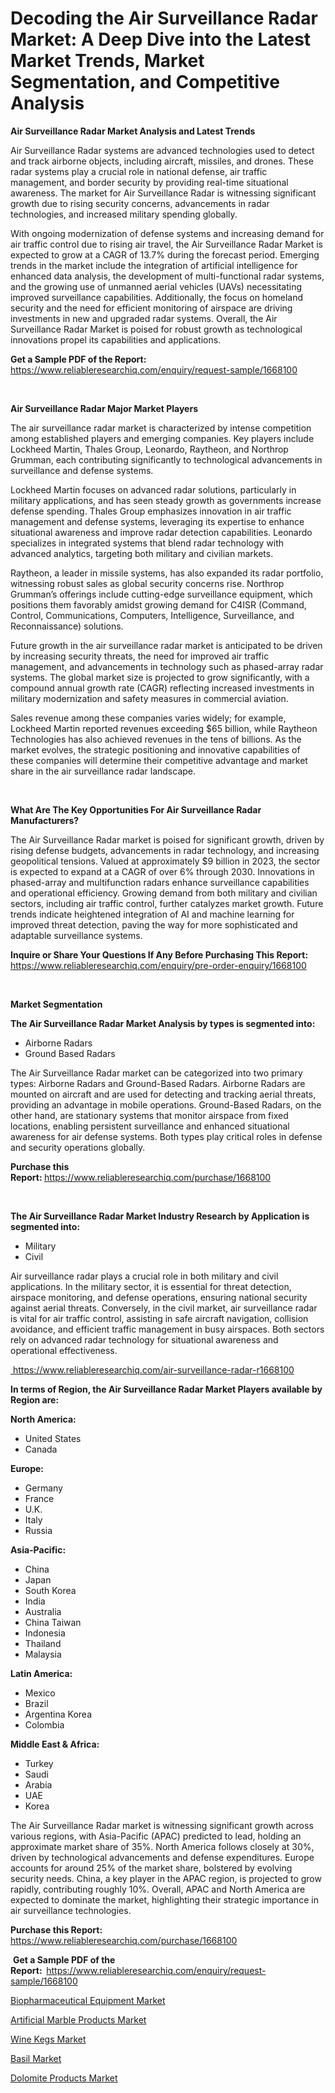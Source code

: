 <p><h1>Decoding the Air Surveillance Radar Market: A Deep Dive into the Latest Market Trends, Market Segmentation, and Competitive Analysis</h1></p><p><strong>Air Surveillance Radar Market Analysis and Latest Trends</strong></p>
<p><p>Air Surveillance Radar systems are advanced technologies used to detect and track airborne objects, including aircraft, missiles, and drones. These radar systems play a crucial role in national defense, air traffic management, and border security by providing real-time situational awareness. The market for Air Surveillance Radar is witnessing significant growth due to rising security concerns, advancements in radar technologies, and increased military spending globally. </p><p>With ongoing modernization of defense systems and increasing demand for air traffic control due to rising air travel, the Air Surveillance Radar Market is expected to grow at a CAGR of 13.7% during the forecast period. Emerging trends in the market include the integration of artificial intelligence for enhanced data analysis, the development of multi-functional radar systems, and the growing use of unmanned aerial vehicles (UAVs) necessitating improved surveillance capabilities. Additionally, the focus on homeland security and the need for efficient monitoring of airspace are driving investments in new and upgraded radar systems. Overall, the Air Surveillance Radar Market is poised for robust growth as technological innovations propel its capabilities and applications.</p></p>
<p><strong>Get a Sample PDF of the Report:&nbsp;</strong> <a href="https://www.reliableresearchiq.com/enquiry/request-sample/1668100?utm_campaign=103&utm_medium=2&utm_source=Github&utm_content=ia&utm_term=06032025&utm_id=air-surveillance-radar">https://www.reliableresearchiq.com/enquiry/request-sample/1668100</a></p>
<p>&nbsp;</p>
<p><strong>Air Surveillance Radar Major Market Players</strong></p>
<p><p>The air surveillance radar market is characterized by intense competition among established players and emerging companies. Key players include Lockheed Martin, Thales Group, Leonardo, Raytheon, and Northrop Grumman, each contributing significantly to technological advancements in surveillance and defense systems.</p><p>Lockheed Martin focuses on advanced radar solutions, particularly in military applications, and has seen steady growth as governments increase defense spending. Thales Group emphasizes innovation in air traffic management and defense systems, leveraging its expertise to enhance situational awareness and improve radar detection capabilities. Leonardo specializes in integrated systems that blend radar technology with advanced analytics, targeting both military and civilian markets.</p><p>Raytheon, a leader in missile systems, has also expanded its radar portfolio, witnessing robust sales as global security concerns rise. Northrop Grumman’s offerings include cutting-edge surveillance equipment, which positions them favorably amidst growing demand for C4ISR (Command, Control, Communications, Computers, Intelligence, Surveillance, and Reconnaissance) solutions.</p><p>Future growth in the air surveillance radar market is anticipated to be driven by increasing security threats, the need for improved air traffic management, and advancements in technology such as phased-array radar systems. The global market size is projected to grow significantly, with a compound annual growth rate (CAGR) reflecting increased investments in military modernization and safety measures in commercial aviation.</p><p>Sales revenue among these companies varies widely; for example, Lockheed Martin reported revenues exceeding $65 billion, while Raytheon Technologies has also achieved revenues in the tens of billions. As the market evolves, the strategic positioning and innovative capabilities of these companies will determine their competitive advantage and market share in the air surveillance radar landscape.</p></p>
<p>&nbsp;</p>
<p><strong>What Are The Key Opportunities For Air Surveillance Radar Manufacturers?</strong></p>
<p><p>The Air Surveillance Radar market is poised for significant growth, driven by rising defense budgets, advancements in radar technology, and increasing geopolitical tensions. Valued at approximately $9 billion in 2023, the sector is expected to expand at a CAGR of over 6% through 2030. Innovations in phased-array and multifunction radars enhance surveillance capabilities and operational efficiency. Growing demand from both military and civilian sectors, including air traffic control, further catalyzes market growth. Future trends indicate heightened integration of AI and machine learning for improved threat detection, paving the way for more sophisticated and adaptable surveillance systems.</p></p>
<p><strong>Inquire or Share Your Questions If Any Before Purchasing This Report:</strong> <a href="https://www.reliableresearchiq.com/enquiry/pre-order-enquiry/1668100?utm_campaign=103&utm_medium=2&utm_source=Github&utm_content=ia&utm_term=06032025&utm_id=air-surveillance-radar">https://www.reliableresearchiq.com/enquiry/pre-order-enquiry/1668100</a></p>
<p>&nbsp;</p>
<p><strong>Market Segmentation</strong></p>
<p><strong>The Air Surveillance Radar Market Analysis by types is segmented into:</strong></p>
<p><ul><li>Airborne Radars</li><li>Ground Based Radars</li></ul></p>
<p><p>The Air Surveillance Radar market can be categorized into two primary types: Airborne Radars and Ground-Based Radars. Airborne Radars are mounted on aircraft and are used for detecting and tracking aerial threats, providing an advantage in mobile operations. Ground-Based Radars, on the other hand, are stationary systems that monitor airspace from fixed locations, enabling persistent surveillance and enhanced situational awareness for air defense systems. Both types play critical roles in defense and security operations globally.</p></p>
<p><strong>Purchase this Report:&nbsp;</strong><a href="https://www.reliableresearchiq.com/purchase/1668100?utm_campaign=103&utm_medium=2&utm_source=Github&utm_content=ia&utm_term=06032025&utm_id=air-surveillance-radar">https://www.reliableresearchiq.com/purchase/1668100</a></p>
<p>&nbsp;</p>
<p><strong>The Air Surveillance Radar Market Industry Research by Application is segmented into:</strong></p>
<p><ul><li>Military</li><li>Civil</li></ul></p>
<p><p>Air surveillance radar plays a crucial role in both military and civil applications. In the military sector, it is essential for threat detection, airspace monitoring, and defense operations, ensuring national security against aerial threats. Conversely, in the civil market, air surveillance radar is vital for air traffic control, assisting in safe aircraft navigation, collision avoidance, and efficient traffic management in busy airspaces. Both sectors rely on advanced radar technology for situational awareness and operational effectiveness.</p></p>
<p><a href="https://www.reliableresearchiq.com/air-surveillance-radar-r1668100?utm_campaign=103&utm_medium=2&utm_source=Github&utm_content=ia&utm_term=06032025&utm_id=air-surveillance-radar">&nbsp;https://www.reliableresearchiq.com/air-surveillance-radar-r1668100</a></p>
<p><strong>In terms of Region, the Air Surveillance Radar Market Players available by Region are:</strong></p>
<p>
    <p> <strong> North America: </strong>
        <ul>
            <li>United States</li>
            <li>Canada</li>
        </ul>
        </p> 
    <p> <strong> Europe: </strong>
        <ul>
            <li>Germany</li>
            <li>France</li>
            <li>U.K.</li>
            <li>Italy</li>
            <li>Russia</li>
        </ul>
        </p> 
    <p> <strong> Asia-Pacific: </strong>
        <ul>
            <li>China</li>
            <li>Japan</li>
            <li>South Korea</li>
            <li>India</li>
            <li>Australia</li>
            <li>China Taiwan</li>
            <li>Indonesia</li>
            <li>Thailand</li>
            <li>Malaysia</li>
        </ul>
        </p> 
    <p> <strong> Latin America: </strong>
        <ul>
            <li>Mexico</li>
            <li>Brazil</li>
            <li>Argentina Korea</li>
            <li>Colombia</li>
        </ul>
        </p> 
    <p> <strong> Middle East & Africa: </strong>
        <ul>
            <li>Turkey</li>
            <li>Saudi</li>
            <li>Arabia</li>
            <li>UAE</li>
            <li>Korea</li>
        </ul>
    </p>
    </p>
<p><p>The Air Surveillance Radar market is witnessing significant growth across various regions, with Asia-Pacific (APAC) predicted to lead, holding an approximate market share of 35%. North America follows closely at 30%, driven by technological advancements and defense expenditures. Europe accounts for around 25% of the market share, bolstered by evolving security needs. China, a key player in the APAC region, is projected to grow rapidly, contributing roughly 10%. Overall, APAC and North America are expected to dominate the market, highlighting their strategic importance in air surveillance technologies.</p></p>
<p><strong>Purchase this Report: </strong><a href="https://www.reliableresearchiq.com/purchase/1668100?utm_campaign=103&utm_medium=2&utm_source=Github&utm_content=ia&utm_term=06032025&utm_id=air-surveillance-radar">https://www.reliableresearchiq.com/purchase/1668100</a></p>
<p>&nbsp;<strong>Get a Sample PDF of the Report:&nbsp;&nbsp;</strong><a href="https://www.reliableresearchiq.com/enquiry/request-sample/1668100?utm_campaign=103&utm_medium=2&utm_source=Github&utm_content=ia&utm_term=06032025&utm_id=air-surveillance-radar">https://www.reliableresearchiq.com/enquiry/request-sample/1668100</a></p>
<p><strong></strong></p>
<p><p><a href="https://github.com/iwanesucices/Market-Research-Report-List-1/blob/main/biopharmaceutical-equipment-market.md?utm_campaign=103&utm_medium=2&utm_source=Github&utm_content=ia&utm_term=06032025&utm_id=air-surveillance-radar">Biopharmaceutical Equipment Market</a></p><p><a href="https://github.com/trenkkwasek84/Market-Research-Report-List-1/blob/main/artificial-marble-products-market.md?utm_campaign=103&utm_medium=2&utm_source=Github&utm_content=ia&utm_term=06032025&utm_id=air-surveillance-radar">Artificial Marble Products Market</a></p><p><a href="https://github.com/snapetylerho/Market-Research-Report-List-1/blob/main/wine-kegs-market.md?utm_campaign=103&utm_medium=2&utm_source=Github&utm_content=ia&utm_term=06032025&utm_id=air-surveillance-radar">Wine Kegs Market</a></p><p><a href="https://github.com/sulvantomppa/Market-Research-Report-List-1/blob/main/basil-market.md?utm_campaign=103&utm_medium=2&utm_source=Github&utm_content=ia&utm_term=06032025&utm_id=air-surveillance-radar">Basil Market</a></p><p><a href="https://github.com/brinnoifon/Market-Research-Report-List-1/blob/main/dolomite-products-market.md?utm_campaign=103&utm_medium=2&utm_source=Github&utm_content=ia&utm_term=06032025&utm_id=air-surveillance-radar">Dolomite Products Market</a></p></p>
